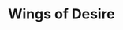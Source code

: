 ---
title: "Wings of Desire"
year: 1987
rating: 4
stars: "★★★★"
rewatched: true
permalink: "wings-of-desire"
watched_on: 2024-07-30
---